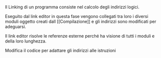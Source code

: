 Il Linking di un programma consiste nel calcolo degli indirizzi logici.

Eseguito dal link editor in questa fase vengono collegati tra loro i diversi moduli oggetto creati dall [[Compilazione]] e gli indirizzi sono modificati per adeguarsi.

Il link editor risolve le referenze esterne perché ha visione di tutti i moduli e della loro lunghezza. 

Modifica il codice per adattare gli indirizzi alle istruzioni
